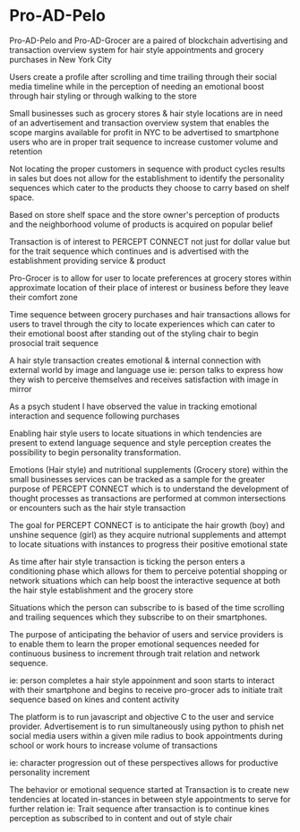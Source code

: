 # Pro-AD-Pelo
Pro-AD-Pelo and Pro-AD-Grocer are a paired of blockchain advertising and transaction overview system for hair style appointments and grocery purchases in New York City

Users create a profile after scrolling and time trailing through their social media timeline while in the perception of needing an emotional boost through hair styling or through walking to the store 

Small businesses such as grocery stores & hair style locations are in need of an advertisement and transaction overview system that enables the scope margins available for profit in NYC to be advertised to smartphone users who are in proper trait sequence to increase customer volume and retention

Not locating the proper customers in sequence with product cycles results in sales but does not allow for the establishment to identify the personality sequences which cater to the products they choose to carry based on shelf space.

Based on store shelf space and the store owner's perception of products and the neighborhood volume of products is acquired on popular belief

Transaction is of interest to PERCEPT CONNECT not just for dollar value but for the trait sequence which continues and is advertised with the establishment providing service & product

Pro-Grocer is to allow for user to locate preferences at grocery stores within approximate location of their place of interest or business before they leave their comfort zone



Time sequence between grocery purchases and hair transactions allows for users to travel through the city to locate experiences which can cater to their emotional boost after standing out of the styling chair to begin prosocial trait sequence  

A hair style transaction creates emotional & internal connection with external world by image and language use
ie: person talks to express how they wish to perceive themselves and receives satisfaction with image in mirror

As a psych student I have observed the value in tracking emotional interaction and sequence following purchases

Enabling hair style users to locate situations in which tendencies are present to extend language sequence and style perception creates the possibility to begin personality transformation.

Emotions (Hair style) and nutritional supplements (Grocery store) within the small businesses services can be tracked as a sample for the greater purpose of PERCEPT CONNECT which is to understand the development of thought processes as transactions are performed at common intersections or encounters such as the hair style transaction

The goal for PERCEPT CONNECT is to anticipate the hair growth (boy) and unshine sequence (girl) as they acquire nutrional supplements and attempt to locate situations with instances to progress their positive emotional state  

As time after hair style transaction is ticking the person enters a conditioning phase which allows for them to perceive potential shopping or network situations which can help boost the interactive sequence at both the hair style establishment and the grocery store 

Situations which the person can subscribe to is based of the time scrolling and trailing sequences which they subscribe to on their smartphones.

The purpose of anticipating the behavior of users and service providers is to enable them to learn the proper emotional sequences needed for continuous business to increment through trait relation and network sequence.

ie: person completes a hair style appoinment and soon starts to interact with their smartphone and begins to receive pro-grocer ads to initiate trait sequence based on kines and content activity

The platform is to run javascript and objective C to the user and service provider. Advertisement is to run simultaneously using python to phish net social media users within a given mile radius to book appointments during school or work hours to increase volume of transactions

ie: character progression out of these perspectives allows for productive personality increment

The behavior or emotional sequence started at Transaction is to create new tendencies at located in-stances in between style appointments to serve for further relation
ie: Trait sequence after transaction is to continue kines perception as subscribed to in content and out of style chair
